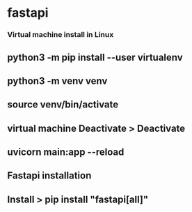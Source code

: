 # fastapi

### Virtual machine install in Linux 

## python3 -m pip install --user virtualenv
## python3 -m venv venv
## source venv/bin/activate 
## virtual machine Deactivate > Deactivate
## uvicorn main:app --reload

## Fastapi installation
## Install > pip install "fastapi[all]"

